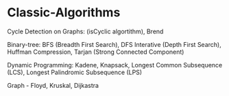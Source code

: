 # Classic-Algorithms

Cycle Detection on Graphs: (isCyclic algortithm), Brend

Binary-tree: BFS (Breadth First Search), DFS Interative (Depth First Search), Huffman Compression, Tarjan (Strong Connected Component)

Dynamic Programming: Kadene, Knapsack, Longest Common Subsequence (LCS), Longest Palindromic Subsequence (LPS)

Graph - Floyd, Kruskal, Dijkastra
